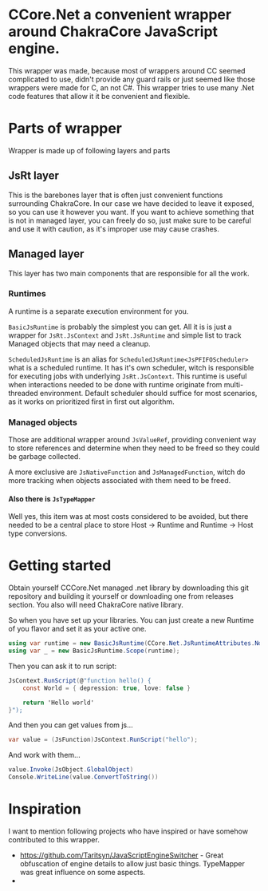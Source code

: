 # CCore.Net a convenient wrapper around ChakraCore JavaScript engine.

This wrapper was made, because most of wrappers around CC seemed complicated to use, didn't provide any guard rails or just seemed like those wrappers were made for C, an not C#. This wrapper tries to use many .Net code features that allow it it be convenient and flexible.

# Parts of wrapper

Wrapper is made up of following layers and parts

## JsRt layer

This is the barebones layer that is often just convenient functions surrounding ChakraCore. In our case we have decided to leave it exposed, so you can use it however you want. If you want to achieve something that is not in managed layer, you can freely do so, just make sure to be careful and use it with caution, as it's improper use may cause crashes.

## Managed layer

This layer has two main components that are responsible for all the work.

### Runtimes

A runtime is a separate execution environment for you.

`BasicJsRuntime` is probably the simplest you can get. All it is is just a wrapper for `JsRt.JsContext` and `JsRt.JsRuntime` and simple list to track Managed objects that may need a cleanup.

`ScheduledJsRuntime` is an alias for `ScheduledJsRuntime<JsPFIFOScheduler>` what is a scheduled runtime. It has it's own scheduler, witch is responsible for executing jobs with underlying `JsRt.JsContext`. This runtime is useful when interactions needed to be done with runtime originate from multi-threaded environment. Default scheduler should suffice for most scenarios, as it works on prioritized first in first out algorithm.

### Managed objects

Those are additional wrapper around `JsValueRef`, providing convenient way to store references and determine when they need to be freed so they could be garbage collected.

A more exclusive are `JsNativeFunction` and `JsManagedFunction`, witch do more tracking when objects associated with them need to be freed.

#### Also there is `JsTypeMapper`

Well yes, this item was at most costs considered to be avoided, but there needed to be a central place to store Host -> Runtime and Runtime -> Host type conversions.

# Getting started

Obtain yourself CCCore.Net managed .net library by downloading this git repository and building it yourself or downloading one from releases section. You also will need ChakraCore native library.

So when you have set up your libraries. You can just create a new Runtime of you flavor and set it as your active one.

```cs
using var runtime = new BasicJsRuntime(CCore.Net.JsRuntimeAttributes.None);
using var _ = new BasicJsRuntime.Scope(runtime);
```

Then you can ask it to run script:

```cs
JsContext.RunScript(@"function hello() {
    const World = { depression: true, love: false }

    return 'Hello world'
}");
```

And then you can get values from js...

```cs
var value = (JsFunction)JsContext.RunScript("hello");
```

And work with them...

```cs
value.Invoke(JsObject.GlobalObject)
Console.WriteLine(value.ConvertToString())
```

# Inspiration

I want to mention following projects who have inspired or have somehow contributed to this wrapper.

- https://github.com/Taritsyn/JavaScriptEngineSwitcher - Great obfuscation of engine details to allow just basic things. TypeMapper was great influence on some aspects.
-

